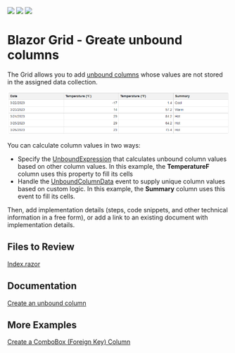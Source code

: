 <!-- default badges list -->
![](https://img.shields.io/endpoint?url=https://codecentral.devexpress.com/api/v1/VersionRange/616967538/22.2.3%2B)
[![](https://img.shields.io/badge/Open_in_DevExpress_Support_Center-FF7200?style=flat-square&logo=DevExpress&logoColor=white)](https://supportcenter.devexpress.com/ticket/details/T1154960)
[![](https://img.shields.io/badge/📖_How_to_use_DevExpress_Examples-e9f6fc?style=flat-square)](https://docs.devexpress.com/GeneralInformation/403183)
<!-- default badges end -->
# Blazor Grid - Greate unbound columns

The Grid allows you to add [unbound columns](https://docs.devexpress.com/Blazor/DevExpress.Blazor.DxGridDataColumn.UnboundType) whose values are not stored in the assigned data collection.

![Grid with unbound columns](/grid-with-unbound-columns.png)

You can calculate column values in two ways:

* Specify the [UnboundExpression](https://docs.devexpress.com/Blazor/DevExpress.Blazor.DxGridDataColumn.UnboundExpression) that calculates unbound column values based on other column values. In this example, the **TemperatureF** column uses this property to fill its cells
* Handle the [UnboundColumnData](https://docs.devexpress.com/Blazor/DevExpress.Blazor.DxGrid.UnboundColumnData) event to supply unique column values based on custom logic. In this example, the **Summary** column uses this event to fill its cells.

Then, add implementation details (steps, code snippets, and other technical information in a free form), or add a link to an existing document with implementation details. 

## Files to Review

[Index.razor](/CS/BlazorGridUnboundColumns/Pages/Index.razor)

## Documentation

[Create an unbound column](https://docs.devexpress.com/Blazor/DevExpress.Blazor.DxGridDataColumn#create-an-unbound-column)

## More Examples

[Create a ComboBox (Foreign Key) Column](https://github.com/DevExpress-Examples/blazor-grid-foreignkey-column)
